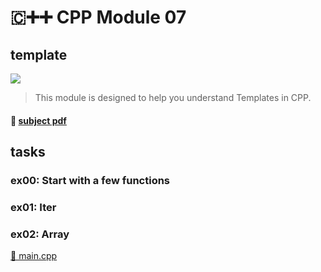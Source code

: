 # 🇨➕➕ CPP Module 07
## template

![](https://badge42.herokuapp.com/api/project/youkim/CPP%20Module%2007)

> This module is designed to help you understand Templates in CPP.
#### 📄 [subject pdf](https://cdn.intra.42.fr/pdf/pdf/49429/en.subject.pdf)

## tasks

### ex00: Start with a few functions

### ex01: Iter

### ex02: Array
[💾 main.cpp](https://projects.intra.42.fr/uploads/document/document/6293/main.cpp)
